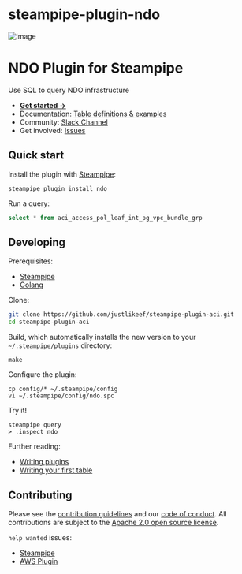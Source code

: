 # steampipe-plugin-ndo


![image](https://hub.steampipe.io/images/plugins/turbot/aws-social-graphic.png)

# NDO Plugin for Steampipe

Use SQL to query NDO infrastructure

- **[Get started →](https://hub.steampipe.io/plugins/justlikeef/ndo)**
- Documentation: [Table definitions & examples](https://hub.steampipe.io/plugins/justlikeef/ndo/tables)
- Community: [Slack Channel](https://steampipe.io/community/join)
- Get involved: [Issues](https://github.com/justlikeef/steampipe-plugin-ndo/issues)

## Quick start

Install the plugin with [Steampipe](https://steampipe.io):

```shell
steampipe plugin install ndo
```

Run a query:

```sql
select * from aci_access_pol_leaf_int_pg_vpc_bundle_grp
```

## Developing

Prerequisites:

- [Steampipe](https://steampipe.io/downloads)
- [Golang](https://golang.org/doc/install)

Clone:

```sh
git clone https://github.com/justlikeef/steampipe-plugin-aci.git
cd steampipe-plugin-aci
```

Build, which automatically installs the new version to your `~/.steampipe/plugins` directory:

```
make
```

Configure the plugin:

```
cp config/* ~/.steampipe/config
vi ~/.steampipe/config/ndo.spc
```

Try it!

```
steampipe query
> .inspect ndo
```

Further reading:

- [Writing plugins](https://steampipe.io/docs/develop/writing-plugins)
- [Writing your first table](https://steampipe.io/docs/develop/writing-your-first-table)

## Contributing

Please see the [contribution guidelines](https://github.com/turbot/steampipe/blob/main/CONTRIBUTING.md) and our [code of conduct](https://github.com/turbot/steampipe/blob/main/CODE_OF_CONDUCT.md). All contributions are subject to the [Apache 2.0 open source license](https://github.com/turbot/steampipe-plugin-aws/blob/main/LICENSE).

`help wanted` issues:

- [Steampipe](https://github.com/turbot/steampipe/labels/help%20wanted)
- [AWS Plugin](https://github.com/turbot/steampipe-plugin-aws/labels/help%20wanted)
